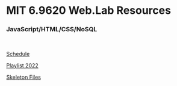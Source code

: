 # MIT 6.9620 Web.Lab Resources

### JavaScript/HTML/CSS/NoSQL

<br/>

[Schedule](https://weblab.mit.edu/schedule/)

[Playlist 2022](https://www.youtube.com/watch?v=e3fxgPk7LlI&list=PLVAxjdyIU8_yqvJgapSX0b5eTlp2zfnMv&index=4) 

[Skeleton Files](https://github.com/weblab-workshops)

